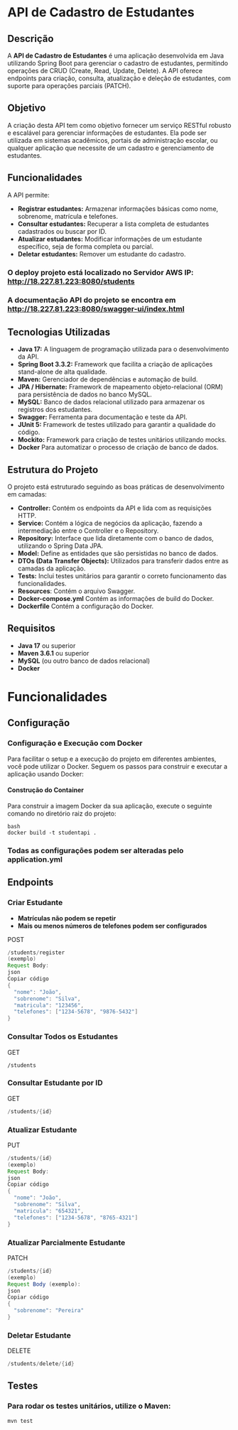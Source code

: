 
# API de Cadastro de Estudantes

## Descrição

A **API de Cadastro de Estudantes** é uma aplicação desenvolvida em Java utilizando Spring Boot para gerenciar o cadastro de estudantes, permitindo operações de CRUD (Create, Read, Update, Delete). A API oferece endpoints para criação, consulta, atualização e deleção de estudantes, com suporte para operações parciais (PATCH).

## Objetivo

A criação desta API tem como objetivo fornecer um serviço RESTful robusto e escalável para gerenciar informações de estudantes. Ela pode ser utilizada em sistemas acadêmicos, portais de administração escolar, ou qualquer aplicação que necessite de um cadastro e gerenciamento de estudantes.

## Funcionalidades

A API permite:

- **Registrar estudantes:** Armazenar informações básicas como nome, sobrenome, matrícula e telefones.
- **Consultar estudantes:** Recuperar a lista completa de estudantes cadastrados ou buscar por ID.
- **Atualizar estudantes:** Modificar informações de um estudante específico, seja de forma completa ou parcial.
- **Deletar estudantes:** Remover um estudante do cadastro.

### O deploy projeto está localizado no Servidor AWS IP: http://18.227.81.223:8080/students
### A documentação API do projeto se encontra em http://18.227.81.223:8080/swagger-ui/index.html

## Tecnologias Utilizadas

- **Java 17:** A linguagem de programação utilizada para o desenvolvimento da API.
- **Spring Boot 3.3.2:** Framework que facilita a criação de aplicações stand-alone de alta qualidade.
- **Maven:** Gerenciador de dependências e automação de build.
- **JPA / Hibernate:** Framework de mapeamento objeto-relacional (ORM) para persistência de dados no banco MySQL.
- **MySQL:** Banco de dados relacional utilizado para armazenar os registros dos estudantes.
- **Swagger:** Ferramenta para documentação e teste da API.
- **JUnit 5:** Framework de testes utilizado para garantir a qualidade do código.
- **Mockito:** Framework para criação de testes unitários utilizando mocks.
- **Docker** Para automatizar o processo de criação de banco de dados. 

## Estrutura do Projeto

O projeto está estruturado seguindo as boas práticas de desenvolvimento em camadas:

- **Controller:** Contém os endpoints da API e lida com as requisições HTTP.
- **Service:** Contém a lógica de negócios da aplicação, fazendo a intermediação entre o Controller e o Repository.
- **Repository:** Interface que lida diretamente com o banco de dados, utilizando o Spring Data JPA.
- **Model:** Define as entidades que são persistidas no banco de dados.
- **DTOs (Data Transfer Objects):** Utilizados para transferir dados entre as camadas da aplicação.
- **Tests:** Inclui testes unitários para garantir o correto funcionamento das funcionalidades.
- **Resources**: Contém o arquivo Swagger.
- **Docker-compose.yml** Contém as informações de build do Docker.
- **Dockerfile** Contém a configuração do Docker.

## Requisitos

- **Java 17** ou superior
- **Maven 3.6.1** ou superior
- **MySQL** (ou outro banco de dados relacional)
- **Docker**

# Funcionalidades

## Configuração

### Configuração e Execução com Docker

Para facilitar o setup e a execução do projeto em diferentes ambientes, você pode utilizar o Docker. Seguem os passos para construir e executar a aplicação usando Docker:

#### Construção do Container

Para construir a imagem Docker da sua aplicação, execute o seguinte comando no diretório raiz do projeto:

```
bash
docker build -t studentapi .
```

### Todas as configurações podem ser alteradas pelo **application.yml**

## Endpoints
### Criar Estudante
- **Matrículas não podem se repetir**
- **Mais ou menos números de telefones podem ser configurados**
  
POST 
```java
/students/register
(exemplo)
Request Body:
json
Copiar código
{
  "nome": "João",
  "sobrenome": "Silva",
  "matricula": "123456",
  "telefones": ["1234-5678", "9876-5432"]
}
```
### Consultar Todos os Estudantes
GET
```
/students
```
### Consultar Estudante por ID
GET
```java
/students/{id}
```
### Atualizar Estudante
PUT 
```java
/students/{id}
(exemplo)
Request Body:
json
Copiar código
{
  "nome": "João",
  "sobrenome": "Silva",
  "matricula": "654321",
  "telefones": ["1234-5678", "8765-4321"]
}
```

### Atualizar Parcialmente Estudante
PATCH
```java
/students/{id}
(exemplo)
Request Body (exemplo):
json
Copiar código
{
  "sobrenome": "Pereira"
}
```
### Deletar Estudante
DELETE
```java
/students/delete/{id}
```
## Testes

### Para rodar os testes unitários, utilize o Maven:
```cmd
mvn test
```
